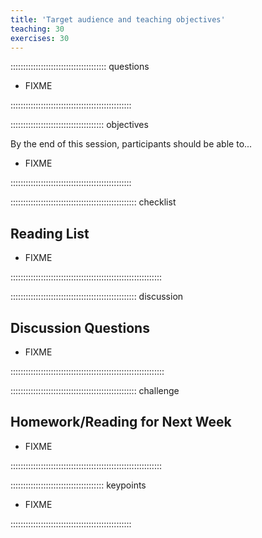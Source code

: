 ```yaml
---
title: 'Target audience and teaching objectives'
teaching: 30
exercises: 30
---
```


:::::::::::::::::::::::::::::::::::::: questions 

- FIXME

::::::::::::::::::::::::::::::::::::::::::::::::

::::::::::::::::::::::::::::::::::::: objectives

By the end of this session, participants should be able to...

- FIXME

::::::::::::::::::::::::::::::::::::::::::::::::

:::::::::::::::::::::::::::::::::::::::::::::::::: checklist

## Reading List

- FIXME

::::::::::::::::::::::::::::::::::::::::::::::::::::::::::::

:::::::::::::::::::::::::::::::::::::::::::::::::: discussion

## Discussion Questions

- FIXME

:::::::::::::::::::::::::::::::::::::::::::::::::::::::::::::

:::::::::::::::::::::::::::::::::::::::::::::::::: challenge

## Homework/Reading for Next Week

- FIXME

::::::::::::::::::::::::::::::::::::::::::::::::::::::::::::

::::::::::::::::::::::::::::::::::::: keypoints 

- FIXME

::::::::::::::::::::::::::::::::::::::::::::::::
